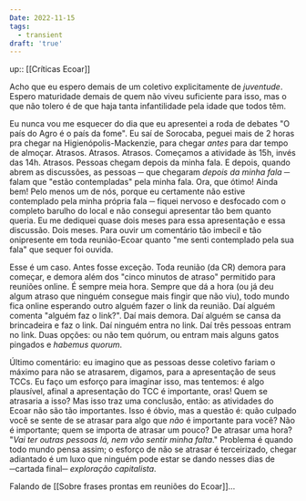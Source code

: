 ```yaml
---
Date: 2022-11-15
tags:
  - transient
draft: 'true'
---
```

up:: [[Críticas Ecoar]]

Acho que eu espero demais de um coletivo explicitamente de *juventude*. Espero maturidade demais de quem não viveu suficiente para isso, mas o que não tolero é de que haja tanta infantilidade pela idade que todos têm. 

Eu nunca vou me esquecer do dia que eu apresentei a roda de debates "O país do Agro é o país da fome". Eu saí de Sorocaba, peguei mais de 2 horas pra chegar na Higienópolis-Mackenzie, para chegar *antes* para dar tempo de almoçar. Atrasos. Atrasos. Atrasos. Começamos a atividade às 15h, invés das 14h. Atrasos. Pessoas chegam depois da minha fala. E depois, quando abrem as discussões, as pessoas ─ que chegaram *depois da minha fala* ─ falam que "estão contempladas" pela minha fala. Ora, que ótimo! Ainda bem! Pelo menos um de nós, porque eu certamente não estive contemplado pela minha própria fala ─ fiquei nervoso e desfocado com o completo barulho do local e não consegui apresentar tão bem quanto queria. Eu me dediquei quase dois meses para essa apresentação e essa discussão. Dois meses. Para ouvir um comentário tão imbecil e tão onipresente em toda reunião-Ecoar quanto "me senti contemplado pela sua fala" que sequer foi ouvida. 

Esse é um caso. Antes fosse exceção. Toda reunião (da CR) demora para começar, e demora além dos "cinco minutos de atraso" permitido para reuniões online. É sempre meia hora. Sempre que dá a hora (ou já deu algum atraso que ninguém consegue mais fingir que não viu), todo mundo fica online esperando outro alguém fazer o link da reunião. Daí alguém comenta "alguém faz o link?". Daí mais demora. Daí alguém se cansa da brincadeira e faz o link. Daí ninguém entra no link. Daí três pessoas entram no link. Duas opções: ou não tem quórum, ou entram mais alguns gatos pingados e *habemus quorum*. 

Último comentário: eu imagino que as pessoas desse coletivo fariam o máximo para não se atrasarem, digamos, para a apresentação de seus TCCs. Eu faço um esforço para imaginar isso, mas tentemos: é algo plausível, afinal a apresentação do TCC é importante, oras! Quem se atrasaria a isso? Mas isso traz uma conclusão, então: as atividades do Ecoar não são tão importantes. Isso é óbvio, mas a questão é: quão culpado você se sente de se atrasar para algo que *não* é importante para você? Não é importante; quem se importa de atrasar um pouco? De atrasar uma hora? "*Vai ter outras pessoas lá, nem vão sentir minha falta*." Problema é quando todo mundo pensa assim; o esforço de não se atrasar é terceirizado, chegar adiantado é um luxo que ninguém pode estar se dando nesses dias de ─cartada final─ *exploração capitalista*. 

Falando de [[Sobre frases prontas em reuniões do Ecoar]]...